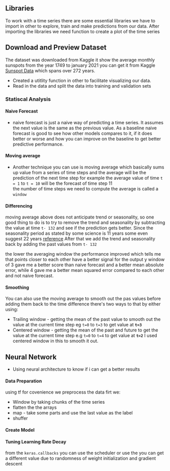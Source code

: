 ## Libraries
To work with a time series there are some essential libraries we have to import in other to explore, train and make predictions from our data.
After importing the libraries we need function to create a plot of the time series
## Download and Preview Dataset
The dataset was downloaded from Kaggle it show the average monthly sunspots from the year 1749 to january 2021 you can get it from Kaggle [Sunspot Data](https://www.kaggle.com/datasets/robervalt/sunspots) which spans over 272 years.
- Created a utitlity function in other to facilitate visualizing our data.</br> 
- Read in the data and split the data into training and validation sets 
### Statiscal Analysis
#### Naive Forecast
- naive forecast is just a naive way of predicting a time series. It assumes the next value is the same as the previous value. As a baseline naive forecast is good to see how other models compares to it, if it does better or worse and how you can improve on the baseline to get better predictive performance.
#### Moving average 
- Another technique you can use is moving average which basically sums up value from a series of time steps and the average will be the prediction of the next time step for example the average value of time `t = 1` to `t = 10` will be the forecast of time step 11 </br> the number of time steps we need to compute the average is called a `window`
#### Differencing
moving average above does not anticipate trend or seasonality, so one good thing to do is to try to remove the trend and seasonality  by subtracting the value at time `t- 132` and see if the prediction gets better. Since the seasonality period as stated by some science is 11 years some even suggest 22 years [reference](https://en.wikipedia.org/wiki/Solar_cycle)
After that we add the trend and seasonality back by adding the past values from `t- 132`

the lower the averaging window the performance improved which tells me that points closer to each other have a better signal for the output y
window of 3 gave me a better score than naive forecast and a better mean absolute error, while 4 gave me a better mean squared error compared to each other and not naive forecast.
#### Smoothing
You can also use the moving average to smooth out the pas values before adding them back to the time difference there's two ways to that by either using:
* Trailing window - getting the mean of the past value to smooth out the value at the current time step eg `t=0` to `t=3` to get value at **`t=3`**
* Centered window - getting the mean of the past and future to get the value at the current time step e.g `t=0` to `t=4` to get value at **`t=2`**
I used centered window in this to smooth it out.
## Neural Network
 - Using neural architecture to know if i can get a better results
#### Data Preparation
using tf for covenience we preprocess the data firt we:
* Window by taking chunks of the time series
* flatten the the arrays
* map - take some parts and use the last value as the label
* shuffer 
#### Create Model

#### Tuning Learning Rate Decay
from the `keras.callbacks` you can use the scheduler or use the 
you can get a different value due to randomness of weight initialization and gradient descent